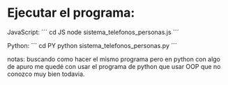 # Ejecutar el programa:
JavaScript: 
´´´
cd JS
node sistema_telefonos_personas.js
´´´

Python: 
´´´
cd PY
python sistema_telefonos_personas.py
´´´

notas: buscando como hacer el mismo programa pero en python con algo de apuro me quedé con usar el programa de python que usar OOP que no conozco muy bien todavia.
